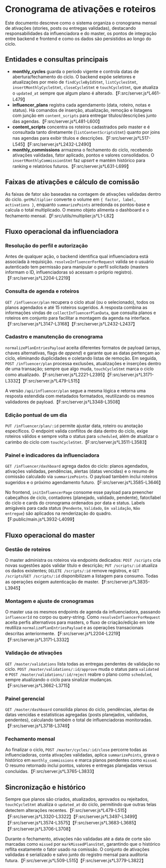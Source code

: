 # Cronograma de ativações e roteiros

Este documento descreve como o sistema organiza o cronograma mensal de ativações (stories, posts ou entregas validadas), destacando responsabilidades da influenciadora e do master, os pontos de integração entre backend e frontend e como os dados são persistidos ao longo do ciclo.

## Entidades e consultas principais

- **monthly_cycles** guarda o período vigente e controla datas de abertura/fechamento do ciclo. O backend expõe seletores e atualizações por meio de `findCycleByIdStmt`, `listCyclesStmt`, `insertMonthlyCycleStmt`, `closeCycleStmt` e `touchCycleStmt`, que atualiza o `updated_at` sempre que algum plano é alterado.【F:src/server.js†L461-L479】
- **influencer_plans** registra cada agendamento (data, roteiro, notas e status). Há comandos de inserção, atualização, remoção e listagens com junção em `content_scripts` para entregar títulos/descrições junto das agendas.【F:src/server.js†L481-L600】
- **content_scripts** concentra os roteiros cadastrados pelo master e é consultada tanto diretamente (`listContentScriptsStmt`) quanto por joins nas agendas para exibir títulos e descrições.【F:src/server.js†L517-L545】【F:src/server.js†L2432-L2490】
- **monthly_commissions** armazena o fechamento do ciclo, recebendo ativações validadas, fator aplicado, pontos e valores consolidados. O `insertMonthlyCommissionStmt` faz *upsert* e mantém histórico para ranking e relatórios futuros.【F:src/server.js†L631-L699】

## Faixas de ativações e cálculo de comissão

As faixas de fator são baseadas na contagem de ativações validadas dentro do ciclo. `getMultiplier` converte o volume em `{ factor, label, activations }`, enquanto `summarizePoints` arredonda os pontos-base e calcula o total multiplicado. O mesmo objeto alimenta o dashboard e o fechamento mensal.【F:src/utils/multiplier.js†L1-L82】

## Fluxo operacional da influenciadora

### Resolução do perfil e autorização

Antes de qualquer ação, o backend identifica qual influenciadora está associada à requisição. `resolveInfluencerForRequest` valida se o usuário autenticado tem permissão para manipular o perfil solicitado (masters informam o ID, influenciadoras só acessam o próprio registro).【F:src/server.js†L2204-L2219】

### Consulta de agenda e roteiros

`GET /influencer/plan` recupera o ciclo atual (ou o selecionado), todos os planos agendados e até 15 roteiros sugeridos. A resposta combina as informações vindas de `collectInfluencerPlanData`, que consulta planos e roteiros em conjunto para facilitar a montagem da agenda na interface.【F:src/server.js†L3147-L3168】【F:src/server.js†L2432-L2437】

### Cadastro e manutenção do cronograma

`normalizePlanEntriesPayload` aceita diferentes formatos de payload (arrays, chaves alternativas, flags de *append*) e garante que as datas pertençam ao ciclo, eliminando duplicidades e coletando listas de remoção. Em seguida, `POST /influencer/plan` processa exclusões, atualizações e inserções dentro de uma transação; sempre que algo muda, `touchCycleStmt` marca o ciclo como atualizado.【F:src/server.js†L2221-L2395】【F:src/server.js†L3171-L3332】【F:src/server.js†L479-L515】

A versão `/api/influencer/plan` segue a mesma lógica e retorna uma resposta estendida com metadados formatados, reutilizando os mesmos validadores de payload.【F:src/server.js†L3348-L3508】

### Edição pontual de um dia

`PUT /influencer/plan/:id` permite ajustar data, roteiro ou anotação específicos. O endpoint valida conflitos de data dentro do ciclo, exige roteiros válidos e sempre volta o status para `scheduled`, além de atualizar o carimbo do ciclo com `touchCycleStmt`.【F:src/server.js†L3511-L3583】

### Painel e indicadores da influenciadora

`GET /influencer/dashboard` agrega dados do ciclo: planos agendados, ativações validadas, pendências, alertas (datas vencidas) e o resumo de comissão calculado via `summarizePoints`. O payload também inclui roteiros sugeridos e o próximo agendamento futuro.【F:src/server.js†L3585-L3646】

No frontend, `initInfluencerPage` consome esse payload para preencher cabeçalhos de ciclo, contadores (planejado, validado, pendente), fator/label do ciclo e cards do cronograma ordenados por data e status. Labels amigáveis para cada status (`Pendente`, `Validado`, `Em validação`, `Não entregue`) são aplicados na renderização do quadro.【F:public/main.js†L3932-L4099】

## Fluxo operacional do master

### Gestão de roteiros

O master administra os roteiros via endpoints dedicados: `POST /scripts` cria novas sugestões após validar título e descrição; `PUT /scripts/:id` atualiza os dados existentes; `DELETE /scripts/:id` remove registros, e `GET /scripts`/`GET /scripts/:id` disponibilizam a listagem para consumo. Todas as operações exigem autenticação de master.【F:src/server.js†L3835-L3945】

### Montagem e ajuste de cronogramas

O master usa os mesmos endpoints de agenda da influenciadora, passando `influencerId` no corpo ou query-string. Como `resolveInfluencerForRequest` aceita perfis alternativos para masters, o fluxo de criação/edição em lote reutiliza `normalizePlanEntriesPayload` e as operações transacionais descritas anteriormente.【F:src/server.js†L2204-L2219】【F:src/server.js†L3171-L3332】

### Validação de ativações

`GET /master/validations` lista todas as entregas pendentes de validação no ciclo. `POST /master/validations/:id/approve` muda o status para `validated` e `POST /master/validations/:id/reject` reabre o plano como `scheduled`, sempre atualizando o ciclo para sinalizar mudanças.【F:src/server.js†L3662-L3715】

### Painel gerencial

`GET /master/dashboard` consolida planos do ciclo, pendências, alertas de datas vencidas e estatísticas agregadas (posts planejados, validados, pendentes), calculando também o total de influenciadoras monitoradas.【F:src/server.js†L3718-L3749】

### Fechamento mensal

Ao finalizar o ciclo, `POST /master/cycles/:id/close` percorre todas as influenciadoras, conta ativações validadas, aplica `summarizePoints`, grava o histórico em `monthly_commissions` e marca planos pendentes como `missed`. O resumo retornado inclui pontos, valores e entregas planejadas versus concluídas.【F:src/server.js†L3765-L3833】

## Sincronização e histórico

Sempre que planos são criados, atualizados, aprovados ou rejeitados, `touchCycleStmt` atualiza o `updated_at` do ciclo, permitindo que outras telas detectem alterações recentes.【F:src/server.js†L479-L515】【F:src/server.js†L3320-L3322】【F:src/server.js†L3497-L3499】【F:src/server.js†L3574-L3575】【F:src/server.js†L3683-L3685】【F:src/server.js†L3706-L3708】

Durante o fechamento, ativações não validadas até a data de corte são marcadas como `missed` por `markMissedPlansStmt`, garantindo que o histórico reflita exatamente o fator usado na comissão. O conjunto de ativações validadas é serializado e salvo junto do registro mensal para auditoria futura.【F:src/server.js†L509-L515】【F:src/server.js†L3779-L3822】

